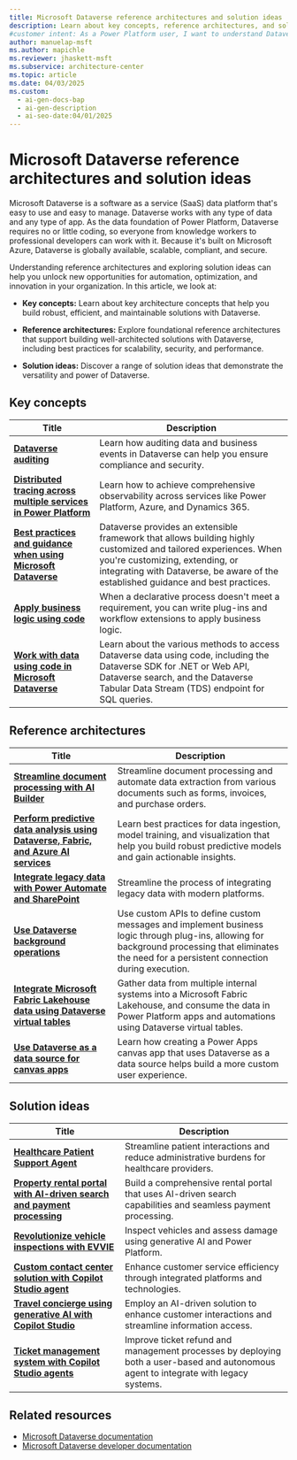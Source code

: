 ```yaml
---
title: Microsoft Dataverse reference architectures and solution ideas
description: Learn about key concepts, reference architectures, and solution ideas to create robust and maintainable solutions that use data in Dataverse.
#customer intent: As a Power Platform user, I want to understand Dataverse key concepts, reference architectures, and solution ideas so that I can create robust and maintainable solutions.
author: manuelap-msft
ms.author: mapichle
ms.reviewer: jhaskett-msft
ms.subservice: architecture-center
ms.topic: article
ms.date: 04/03/2025
ms.custom:
  - ai-gen-docs-bap
  - ai-gen-description
  - ai-seo-date:04/01/2025
---
```


# Microsoft Dataverse reference architectures and solution ideas

Microsoft Dataverse is a software as a service (SaaS) data platform that's easy to use and easy to manage. Dataverse works with any type of data and any type of app. As the data foundation of Power Platform, Dataverse requires no or little coding, so everyone from knowledge workers to professional developers can work with it. Because it's built on Microsoft Azure, Dataverse is globally available, scalable, compliant, and secure.

Understanding reference architectures and exploring solution ideas can help you unlock new opportunities for automation, optimization, and innovation in your organization. In this article, we look at:

- **Key concepts:** Learn about key architecture concepts that help you build robust, efficient, and maintainable solutions with Dataverse.

- **Reference architectures:** Explore foundational reference architectures that support building well-architected solutions with Dataverse, including best practices for scalability, security, and performance.

- **Solution ideas:** Discover a range of solution ideas that demonstrate the versatility and power of Dataverse.

## Key concepts

| Title | Description |
| --- | --- |
| [**Dataverse auditing**](../key-concepts/dataverse-auditing.md) | Learn how auditing data and business events in Dataverse can help you ensure compliance and security. |
| [**Distributed tracing across multiple services in Power Platform**](../key-concepts/distributed-tracing.md) | Learn how to achieve comprehensive observability across services like Power Platform, Azure, and Dynamics 365.  |
| [**Best practices and guidance when using Microsoft Dataverse**](/power-apps/developer/data-platform/best-practices/) | Dataverse provides an extensible framework that allows building highly customized and tailored experiences. When you're customizing, extending, or integrating with Dataverse, be aware of the established guidance and best practices. |
| [**Apply business logic using code**](/power-apps/developer/data-platform/apply-business-logic-with-code) | When a declarative process doesn't meet a requirement, you can write plug-ins and workflow extensions to apply business logic. |
| [**Work with data using code in Microsoft Dataverse**](/power-apps/developer/data-platform/work-with-data) | Learn about the various methods to access Dataverse data using code, including the Dataverse SDK for .NET or Web API, Dataverse search, and the Dataverse Tabular Data Stream (TDS) endpoint for SQL queries. |

## Reference architectures

| Title | Description |
| --- | --- |
| [**Streamline document processing with AI Builder**](../reference-architectures/ai-document-processing.md) | Streamline document processing and automate data extraction from various documents such as forms, invoices, and purchase orders. |
| [**Perform predictive data analysis using Dataverse, Fabric, and Azure AI services**](../reference-architectures/ai-predictive-data-analysis.md) | Learn best practices for data ingestion, model training, and visualization that help you build robust predictive models and gain actionable insights. |
| [**Integrate legacy data with Power Automate and SharePoint**](../reference-architectures/app-legacy-data-integration.md) | Streamline the process of integrating legacy data with modern platforms. |
| [**Use Dataverse background operations**](../reference-architectures/dataverse-background-operations.md) | Use custom APIs to define custom messages and implement business logic through plug-ins, allowing for background processing that eliminates the need for a persistent connection during execution. |
| [**Integrate Microsoft Fabric Lakehouse data using Dataverse virtual tables**](../reference-architectures/app-integrate-lakehouse.md) | Gather data from multiple internal systems into a Microsoft Fabric Lakehouse, and consume the data in Power Platform apps and automations using Dataverse virtual tables. |
| [**Use Dataverse as a data source for canvas apps**](../reference-architectures/dataverse-canvas-app.md) | Learn how creating a Power Apps canvas app that uses Dataverse as a data source helps build a more custom user experience. |

## Solution ideas

| Title | Description |
| --- | --- |
| [**Healthcare Patient Support Agent**](../solution-ideas/agent-healthcare-patient-support.md) | Streamline patient interactions and reduce administrative burdens for healthcare providers. |
| [**Property rental portal with AI-driven search and payment processing**](../solution-ideas/agent-rental-portal.md) | Build a comprehensive rental portal that uses AI-driven search capabilities and seamless payment processing. |
| [**Revolutionize vehicle inspections with EVVIE**](../solution-ideas/app-evvie.md) | Inspect vehicles and assess damage using generative AI and Power Platform. |
| [**Custom contact center solution with Copilot Studio agent**](../solution-ideas/agent-custom-contact-center.md) | Enhance customer service efficiency through integrated platforms and technologies. |
| [**Travel concierge using generative AI with Copilot Studio**](../solution-ideas/agent-travel-customer.md) | Employ an AI-driven solution to enhance customer interactions and streamline information access. |
| [**Ticket management system with Copilot Studio agents**](../solution-ideas/agent-ticket-and-refund.md) | Improve ticket refund and management processes by deploying both a user-based and autonomous agent to integrate with legacy systems. |

## Related resources

- [Microsoft Dataverse documentation](/power-apps/maker/data-platform/)
- [Microsoft Dataverse developer documentation](/power-apps/developer/data-platform/) 

